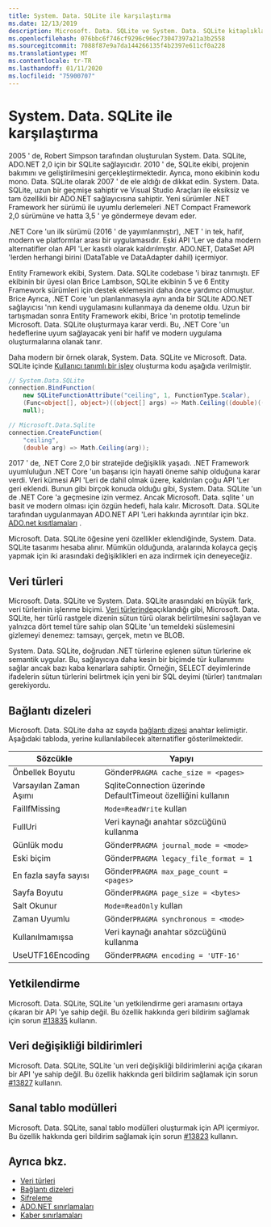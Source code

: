 ```yaml
---
title: System. Data. SQLite ile karşılaştırma
ms.date: 12/13/2019
description: Microsoft. Data. SQLite ve System. Data. SQLite kitaplıkları arasındaki bazı farklılıkları açıklar.
ms.openlocfilehash: 076bbc6f746cf9296c96ec73047397a21a3b2558
ms.sourcegitcommit: 7088f87e9a7da144266135f4b2397e611cf0a228
ms.translationtype: MT
ms.contentlocale: tr-TR
ms.lasthandoff: 01/11/2020
ms.locfileid: "75900707"
---
```

# <a name="comparison-to-systemdatasqlite"></a>System. Data. SQLite ile karşılaştırma

2005 ' de, Robert Simpson tarafından oluşturulan System. Data. SQLite, ADO.NET 2,0 için bir SQLite sağlayıcıdır. 2010 ' de, SQLite ekibi, projenin bakımını ve geliştirilmesini gerçekleştirmektedir. Ayrıca, mono ekibinin kodu mono. Data. SQLite olarak 2007 ' de ele aldığı de dikkat edin. System. Data. SQLite, uzun bir geçmişe sahiptir ve Visual Studio Araçları ile eksiksiz ve tam özellikli bir ADO.NET sağlayıcısına sahiptir. Yeni sürümler .NET Framework her sürümü ile uyumlu derlemeleri .NET Compact Framework 2,0 sürümüne ve hatta 3,5 ' ye göndermeye devam eder.

.NET Core 'un ilk sürümü (2016 ' de yayımlanmıştır), .NET ' in tek, hafif, modern ve platformlar arası bir uygulamasıdır. Eski API 'Ler ve daha modern alternatifler olan API 'Ler kasıtlı olarak kaldırılmıştır. ADO.NET, DataSet API 'lerden herhangi birini (DataTable ve DataAdapter dahil) içermiyor.

Entity Framework ekibi, System. Data. SQLite codebase 'i biraz tanımıştı. EF ekibinin bir üyesi olan Brice Lambson, SQLite ekibinin 5 ve 6 Entity Framework sürümleri için destek eklemesini daha önce yardımcı olmuştur. Brice Ayrıca, .NET Core 'un planlanmasıyla aynı anda bir SQLite ADO.NET sağlayıcısı 'nın kendi uygulamasını kullanmaya da deneme oldu. Uzun bir tartışmadan sonra Entity Framework ekibi, Brice 'ın prototip temelinde Microsoft. Data. SQLite oluşturmaya karar verdi. Bu, .NET Core 'un hedeflerine uyum sağlayacak yeni bir hafif ve modern uygulama oluşturmalarına olanak tanır.

Daha modern bir örnek olarak, System. Data. SQLite ve Microsoft. Data. SQLite içinde [Kullanıcı tanımlı bir işlev](user-defined-functions.md) oluşturma kodu aşağıda verilmiştir.

```csharp
// System.Data.SQLite
connection.BindFunction(
    new SQLiteFunctionAttribute("ceiling", 1, FunctionType.Scalar),
    (Func<object[], object>)((object[] args) => Math.Ceiling((double)((object[])args[1])[0])),
    null);

// Microsoft.Data.Sqlite
connection.CreateFunction(
    "ceiling",
    (double arg) => Math.Ceiling(arg));
```

2017 ' de, .NET Core 2,0 bir stratejide değişiklik yaşadı. .NET Framework uyumluluğun .NET Core 'un başarısı için hayati öneme sahip olduğuna karar verdi. Veri kümesi API 'Leri de dahil olmak üzere, kaldırılan çoğu API 'Ler geri eklendi. Bunun gibi birçok konuda olduğu gibi, System. Data. SQLite 'un de .NET Core 'a geçmesine izin vermez. Ancak Microsoft. Data. sqlite ' un basit ve modern olması için özgün hedefi, hala kalır. Microsoft. Data. SQLite tarafından uygulanmayan ADO.NET API 'Leri hakkında ayrıntılar için bkz. [ADO.net kısıtlamaları](adonet-limitations.md) .

Microsoft. Data. SQLite öğesine yeni özellikler eklendiğinde, System. Data. SQLite tasarımı hesaba alınır. Mümkün olduğunda, aralarında kolayca geçiş yapmak için iki arasındaki değişiklikleri en aza indirmek için deneyeceğiz.

## <a name="data-types"></a>Veri türleri

Microsoft. Data. SQLite ve System. Data. SQLite arasındaki en büyük fark, veri türlerinin işlenme biçimi. [Veri türlerinde](types.md)açıklandığı gibi, Microsoft. Data. SQLite, her türlü rastgele dizenin sütun türü olarak belirtilmesini sağlayan ve yalnızca dört temel türe sahip olan SQLite 'un temeldeki süslemesini gizlemeyi denemez: tamsayı, gerçek, metın ve BLOB.

System. Data. SQLite, doğrudan .NET türlerine eşlenen sütun türlerine ek semantik uygular. Bu, sağlayıcıya daha kesin bir biçimde tür kullanımını sağlar ancak bazı kaba kenarlara sahiptir. Örneğin, SELECT deyimlerinde ifadelerin sütun türlerini belirtmek için yeni bir SQL deyimi (türler) tanıtmaları gerekiyordu.

## <a name="connection-strings"></a>Bağlantı dizeleri

Microsoft. Data. SQLite daha az sayıda [bağlantı dizesi](connection-strings.md) anahtar kelimiştir. Aşağıdaki tabloda, yerine kullanılabilecek alternatifler gösterilmektedir.

| Sözcükle          | Yapıyı                                         |
| ---------------- | --------------------------------------------------- |
| Önbellek Boyutu       | Gönder`PRAGMA cache_size = <pages>`                  |
| Varsayılan Zaman Aşımı  | SqliteConnection üzerinde DefaultTimeout özelliğini kullanın |
| FailIfMissing    | `Mode=ReadWrite` kullan                                |
| FullUri          | Veri kaynağı anahtar sözcüğünü kullanma                         |
| Günlük modu     | Gönder`PRAGMA journal_mode = <mode>`                 |
| Eski biçim    | Gönder`PRAGMA legacy_file_format = 1`                |
| En fazla sayfa sayısı   | Gönder`PRAGMA max_page_count = <pages>`              |
| Sayfa Boyutu        | Gönder`PRAGMA page_size = <bytes>`                   |
| Salt Okunur        | `Mode=ReadOnly` kullan                                 |
| Zaman Uyumlu      | Gönder`PRAGMA synchronous = <mode>`                  |
| Kullanılmamışsa              | Veri kaynağı anahtar sözcüğünü kullanma                         |
| UseUTF16Encoding | Gönder`PRAGMA encoding = 'UTF-16'`                   |

## <a name="authorization"></a>Yetkilendirme

Microsoft. Data. SQLite, SQLite 'un yetkilendirme geri aramasını ortaya çıkaran bir API 'ye sahip değil. Bu özellik hakkında geri bildirim sağlamak için sorun [#13835](https://github.com/dotnet/efcore/issues/13835) kullanın.

## <a name="data-change-notifications"></a>Veri değişikliği bildirimleri

Microsoft. Data. SQLite, SQLite 'un veri değişikliği bildirimlerini açığa çıkaran bir API 'ye sahip değil. Bu özellik hakkında geri bildirim sağlamak için sorun [#13827](https://github.com/dotnet/efcore/issues/13827) kullanın.

## <a name="virtual-table-modules"></a>Sanal tablo modülleri

Microsoft. Data. SQLite, sanal tablo modülleri oluşturmak için API içermiyor. Bu özellik hakkında geri bildirim sağlamak için sorun [#13823](https://github.com/dotnet/efcore/issues/13823) kullanın.

## <a name="see-also"></a>Ayrıca bkz.

* [Veri türleri](types.md)
* [Bağlantı dizeleri](connection-strings.md)
* [Şifreleme](encryption.md)
* [ADO.NET sınırlamaları](adonet-limitations.md)
* [Kaber sınırlamaları](dapper-limitations.md)
